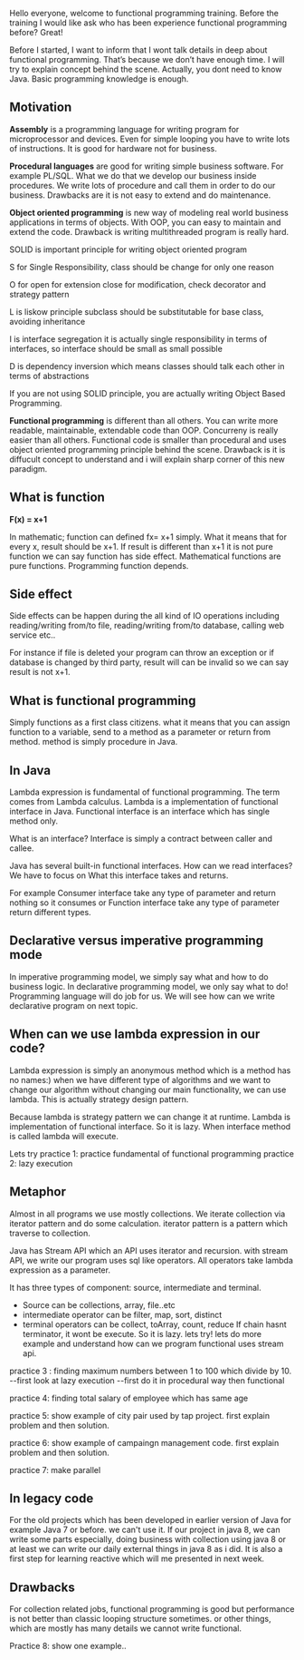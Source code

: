 Hello everyone, welcome to functional programming training. Before the training I would like ask who has been experience functional programming before? Great! 

Before I started, I want to inform that I wont talk details in deep about functional programming. That’s because we don’t have enough time. I will try to explain concept behind the scene. Actually, you dont need to know Java. Basic programming knowledge is enough.



Motivation
------------------------------------
<b>Assembly</b> is a programming language for writing program for microprocessor and devices. Even for simple looping you have to write lots of instructions. It is good for hardware not for business.

<b>Procedural languages</b> are good for writing simple business software. For example PL/SQL. What we do that we develop our business inside procedures. We write lots of procedure and call them in order to do our business. Drawbacks are it is not easy to extend and do maintenance. 

<b>Object oriented programming</b> is new way of modeling real world business applications in terms of objects. With OOP, you can easy to maintain and extend the code. Drawback is writing multithreaded program is really hard.

SOLID is important principle for writing object oriented program

S for Single Responsibility, class should be change for only one reason

O for open for extension close for modification, check decorator and strategy pattern

L is liskow principle subclass should be substitutable for base class, avoiding inheritance 

I is interface segregation it is actually single responsibility in terms of interfaces, so interface should be small as small possible

D is dependency inversion which means classes should talk each other in terms of abstractions

If you are not using SOLID principle, you are actually writing Object Based Programming. 

<b>Functional programming</b> is different than all others. You can write more readable, maintainable, extendable code than OOP. Concurreny is really easier than all others.
Functional code is smaller than procedural and uses object oriented programming principle behind the scene. Drawback is it is diffucult concept to understand and i will explain sharp corner of this new paradigm.



What is function
--------------------------------------
<b> F(x) = x+1 </b>

In mathematic; function can defined fx= x+1 simply. What it means that for every x, result should be x+1. If result is different than x+1 it is not pure function we can say function has side effect. Mathematical functions are pure functions. Programming function depends.



Side effect
----------------------------------------



Side effects can be happen during the all kind of IO operations including reading/writing from/to file, reading/writing from/to database, calling web service etc..

For instance if file is deleted your program can throw an exception or if database is changed by third party, result will can be invalid so we can say result is not x+1.



What is functional programming
--------------------------------------
Simply functions as a first class citizens. what it means that you can assign function to a variable, send to a method as a parameter or return from method. method is simply procedure in Java.




In Java
-------------------------------------
Lambda expression is fundamental of functional programming. The term comes from Lambda calculus. Lambda is a implementation of functional interface in Java. Functional interface is an interface which has single method only.

What is an interface? Interface is simply a contract between caller and callee.

Java has several built-in functional interfaces. 
How can we read interfaces? We have to focus on What this interface takes and returns. 

For example Consumer interface take any type of parameter and return nothing so it consumes 
or Function interface take any type of parameter return different types.



Declarative versus imperative programming mode
----------------------------------------
In imperative programming model, we simply say what and how to do business logic. In declarative programming model, we only say what to do! Programming language will do job for us. We will see how can we write declarative program on next topic.



When can we use lambda expression in our code?
----------------------------------------
Lambda expression is simply an anonymous method which is a method has no names:) when we have different type of algorithms and we want to change our algorithm without changing our main functionality, we can use lambda. This is actually strategy design pattern.

Because lambda is strategy pattern we can change it at runtime. Lambda is implementation of functional interface. So it is lazy. When interface method is called lambda will execute.

Lets try 
practice 1: practice fundamental of functional programming 
practice 2: lazy execution



Metaphor
--------------------------------------
Almost in all programs we use mostly collections. We iterate collection via iterator pattern and do some calculation. iterator pattern is a pattern which traverse to collection.

Java has Stream API which an API uses iterator and recursion. with stream API, we write our program uses sql like operators. All operators take lambda expression as a parameter.

It has three types of component: source, intermediate and terminal. 
- Source can be collections, array, file..etc
- intermediate operator can be filter, map, sort, distinct 
- terminal operators can be collect, toArray, count, reduce
If chain hasnt terminator, it wont be execute. So it is lazy. lets try! lets do more example and understand how can we program functional uses stream api.

practice 3 : finding maximum numbers between 1 to 100 which divide by 10. --first look at lazy execution --first do it in procedural way then functional

practice 4: finding total salary of employee which has same age

practice 5: show example of city pair used by tap project. first explain problem and then solution.

practice 6: show example of campaingn management code. first explain problem and then solution.

practice 7: make parallel



In legacy code
--------------------------------------
For the old projects which has been developed in earlier version of Java for example Java 7 or before. we can't use it. If our project in java 8, we can write some parts especially, doing business with collection using java 8 or at least we can write our daily external things in java 8 as i did. It is also a first step for learning reactive which will me presented in next week.



Drawbacks
------------------------------------
For collection related jobs, functional programming is good but performance is not better than classic looping structure sometimes. or other things, which are mostly has many details we cannot write functional.

Practice 8: show one example..

